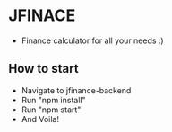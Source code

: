 # JFINACE
- Finance calculator for all your needs :)

## How to start
- Navigate to jfinance-backend
- Run "npm install"
- Run "npm start"
- And Voila!